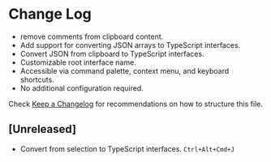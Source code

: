 # Change Log

- remove comments from clipboard content.
- Add support for converting JSON arrays to TypeScript interfaces.
- Convert JSON from clipboard to TypeScript interfaces.
- Customizable root interface name.
- Accessible via command palette, context menu, and keyboard shortcuts.
- No additional configuration required.

Check [Keep a Changelog](https://github.com/GDYG/json-to-ts/releases/new) for recommendations on how to structure this file.

## [Unreleased]

- Convert from selection to TypeScript interfaces. `Ctrl+Alt+Cmd+J`
